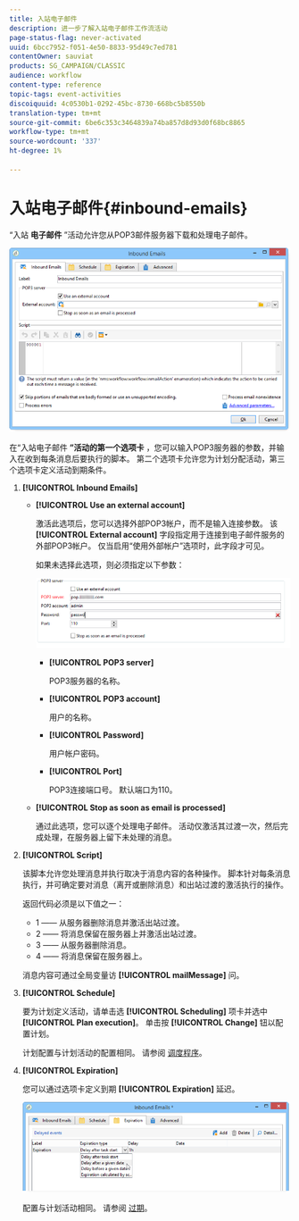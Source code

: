 ```yaml
---
title: 入站电子邮件
description: 进一步了解入站电子邮件工作流活动
page-status-flag: never-activated
uuid: 6bcc7952-f051-4e50-8833-95d49c7ed781
contentOwner: sauviat
products: SG_CAMPAIGN/CLASSIC
audience: workflow
content-type: reference
topic-tags: event-activities
discoiquuid: 4c0530b1-0292-45bc-8730-668bc5b8550b
translation-type: tm+mt
source-git-commit: 6be6c353c3464839a74ba857d8d93d0f68bc8865
workflow-type: tm+mt
source-wordcount: '337'
ht-degree: 1%

---
```



# 入站电子邮件{#inbound-emails}

“入站 **电子邮件** ”活动允许您从POP3邮件服务器下载和处理电子邮件。

![](assets/email_rec_edit_1.png)

在“入站电子邮件 **”活动的第一个选项卡** ，您可以输入POP3服务器的参数，并输入在收到每条消息后要执行的脚本。 第二个选项卡允许您为计划分配活动，第三个选项卡定义活动到期条件。

1. **[!UICONTROL Inbound Emails]**

   * **[!UICONTROL Use an external account]**

      激活此选项后，您可以选择外部POP3帐户，而不是输入连接参数。 该 **[!UICONTROL External account]** 字段指定用于连接到电子邮件服务的外部POP3帐户。 仅当启用“使用外部帐户”选项时，此字段才可见。

      如果未选择此选项，则必须指定以下参数：

      ![](assets/email_rec_edit_1b.png)

      * **[!UICONTROL POP3 server]**

         POP3服务器的名称。

      * **[!UICONTROL POP3 account]**

         用户的名称。

      * **[!UICONTROL Password]**

         用户帐户密码。

      * **[!UICONTROL Port]**

         POP3连接端口号。 默认端口为110。
   * **[!UICONTROL Stop as soon as email is processed]**

      通过此选项，您可以逐个处理电子邮件。 活动仅激活其过渡一次，然后完成处理，在服务器上留下未处理的消息。


1. **[!UICONTROL Script]**

   该脚本允许您处理消息并执行取决于消息内容的各种操作。 脚本针对每条消息执行，并可确定要对消息（离开或删除消息）和出站过渡的激活执行的操作。

   返回代码必须是以下值之一：

   * 1 —— 从服务器删除消息并激活出站过渡。
   * 2 —— 将消息保留在服务器上并激活出站过渡。
   * 3 —— 从服务器删除消息。
   * 4 —— 将消息保留在服务器上。

   消息内容可通过全局变量访 **[!UICONTROL mailMessage]** 问。

1. **[!UICONTROL Schedule]**

   要为计划定义活动，请单击选 **[!UICONTROL Scheduling]** 项卡并选中 **[!UICONTROL Plan execution]**。 单击按 **[!UICONTROL Change]** 钮以配置计划。

   计划配置与计划活动的配置相同。 请参阅 [调度程序](../../workflow/using/scheduler.md)。

1. **[!UICONTROL Expiration]**

   您可以通过选项卡定义到期 **[!UICONTROL Expiration]** 延迟。

   ![](assets/email_rec_edit_3.png)

   配置与计划活动相同。 请参阅 [过期](../../workflow/using/defining-approvals.md)。

